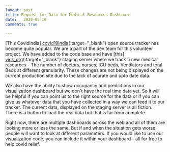 ```yaml
---
layout: post
title: Request for Data for Medical Resources Dashboard
date:   2020-05-10
comments: true

---
```


[This CovidIndia] [covid19india]{:target="_blank"} open source tracker has become quite popular. We are a part of the dev team for this volunteer project. We have added to the code base and have [this] [vics_org]{:target="_blank"} staging server where we track 5 new medical resources - The number of doctors, nurses, ICU beds, Ventilators and total Beds at different granularity.  These changes  are not being displayed on the current production site due to the lack of acurate and upto date data.

We also have the ability to show occupancy and predictions in our visualization dashboard but we don't have the real time data yet. So it will be helpful if you can point us to the right source for the data or if you can give us whatever data that you have collected in a way we can feed it to our tracker. The current data, displayed on the staging server is all fiction. There is a button to load the real data but that is far from complete.

Right now, there are multiple dashboards across the web and all of them are looking more or less the same. But if and when the situation gets worse, people will want to look at different parameters. If you would like to use our visualization code, you can include it within your dashboard - all for free to help covid relief. 

[covid19india]: https://www.covid19india.org/
[vics_org]: http://vics-org.alpha.ibrm.in/
